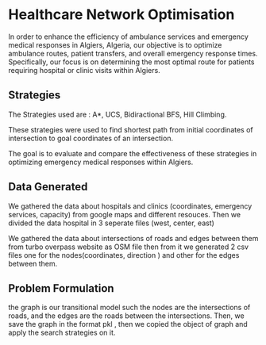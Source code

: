 
# Healthcare Network Optimisation

In order to enhance the efficiency of ambulance services and emergency medical responses in Algiers, Algeria, our objective is to optimize ambulance routes, patient transfers, and overall emergency response times. Specifically, our focus is on determining the most optimal route for patients requiring hospital or clinic visits within Algiers.



## Strategies 
The Strategies used are :
A*,
UCS,
Bidiractional BFS,
Hill Climbing.

These strategies were used to find shortest path from initial coordinates of intersection to goal coordinates of an intersection.

The goal is  to evaluate and compare the effectiveness of these strategies in optimizing emergency medical responses within Algiers.

## Data Generated
We gathered the data about hospitals and clinics (coordinates, emergency services, capacity) from google maps and different resouces. Then we divided the data hospital in 3 seperate files (west, center, east)

We gathered the data about intersections of roads and edges between them from turbo overpass website as OSM file  then from it we generated 2 csv files one for the nodes(coordinates, direction ) and other for the edges between them.

## Problem Formulation 
the graph is our  transitional model such
the nodes  are the intersections of roads, and the edges are the roads between the intersections. Then, we save the graph in the format pkl , then we copied the object of graph and apply the search strategies on it.